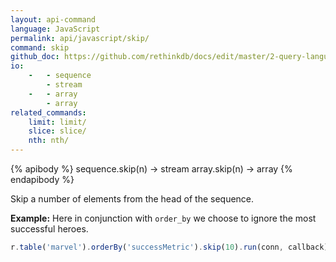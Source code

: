 ```yaml
---
layout: api-command 
language: JavaScript
permalink: api/javascript/skip/
command: skip
github_doc: https://github.com/rethinkdb/docs/edit/master/2-query-language/api/javascript/transformations/skip.md
io:
    -   - sequence
        - stream
    -   - array
        - array
related_commands:
    limit: limit/
    slice: slice/
    nth: nth/
---
```


{% apibody %}
sequence.skip(n) → stream
array.skip(n) → array
{% endapibody %}

Skip a number of elements from the head of the sequence.

__Example:__ Here in conjunction with `order_by` we choose to ignore the most successful heroes.

```js
r.table('marvel').orderBy('successMetric').skip(10).run(conn, callback)
```
